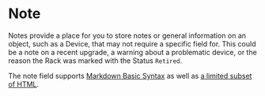 # Note

Notes provide a place for you to store notes or general information on an object, such as a Device, that may not require a specific field for. This could be a note on a recent upgrade, a warning about a problematic device, or the reason the Rack was marked with the Status `Retired`.

The note field supports [Markdown Basic Syntax](https://www.markdownguide.org/cheat-sheet/#basic-syntax) as well as [a limited subset of HTML](template-filters.md#render_markdown).
